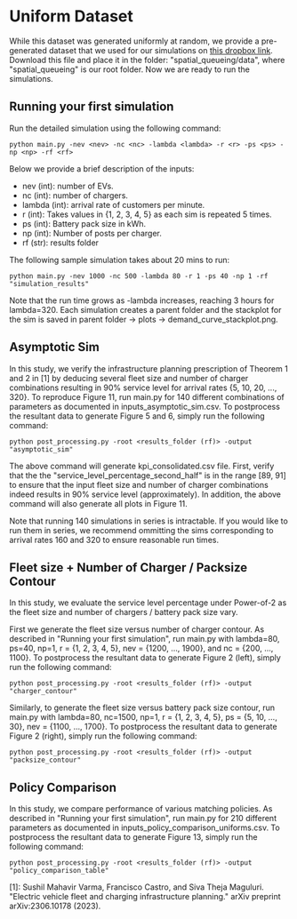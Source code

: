 # Uniform Dataset
While this dataset was generated uniformly at random, we provide a pre-generated dataset that we used for our simulations on [this dropbox link](https://www.dropbox.com/scl/fo/137ug19aq72zxsqr3zh54/ABKw2E8-hdDSjoqj7iU0cSM?rlkey=lxbtdw5a0uko44zd92m04y31z&st=jjbzieyc&dl=0). Download this file and place it in the folder: "spatial_queueing/data", where "spatial_queueing" is our root folder. Now we are ready to run the simulations.

## Running your first simulation
Run the detailed simulation using the following command:
```
python main.py -nev <nev> -nc <nc> -lambda <lambda> -r <r> -ps <ps> -np <np> -rf <rf>
```
Below we provide a brief description of the inputs:
- nev (int): number of EVs.
- nc (int): number of chargers.
- lambda (int): arrival rate of customers per minute.
- r (int): Takes values in {1, 2, 3, 4, 5} as each sim is repeated 5 times.
- ps (int): Battery pack size in kWh.
- np (int): Number of posts per charger.
- rf (str): results folder

The following sample simulation takes about 20 mins to run:
```
python main.py -nev 1000 -nc 500 -lambda 80 -r 1 -ps 40 -np 1 -rf "simulation_results"
```
Note that the run time grows as -lambda increases, reaching 3 hours for lambda=320. Each simulation creates a parent folder and the stackplot for the sim is saved in parent folder -> plots -> demand_curve_stackplot.png.

## Asymptotic Sim
In this study, we verify the infrastructure planning prescription of Theorem 1 and 2 in [1] by deducing several fleet size and number of charger combinations resulting in 90% service level for arrival rates {5, 10, 20, ..., 320}. To reproduce Figure 11, run main.py for 140 different combinations of parameters as documented in inputs_asymptotic_sim.csv. To postprocess the resultant data to generate Figure 5 and 6, simply run the following command:
```
python post_processing.py -root <results_folder (rf)> -output "asymptotic_sim"
```
The above command will generate kpi_consolidated.csv file. First, verify that the the "service_level_percentage_second_half" is in the range [89, 91] to ensure that the input fleet size and number of charger combinations indeed results in 90% service level (approximately). In addition, the above command will also generate all plots in Figure 11.

Note that running 140 simulations in series is intractable. If you would like to run them in series, we recommend ommitting the sims corresponding to arrival rates 160 and 320 to ensure reasonable run times.

## Fleet size + Number of Charger / Packsize Contour
In this study, we evaluate the service level percentage under Power-of-2 as the fleet size and number of chargers / battery pack size vary. 

First we generate the fleet size versus number of charger contour. As described in "Running your first simulation", run main.py with lambda=80, ps=40, np=1, r = {1, 2, 3, 4, 5}, nev = {1200, ..., 1900}, and nc = {200, ..., 1100}. To postprocess the resultant data to generate Figure 2 (left), simply run the following command:
```
python post_processing.py -root <results_folder (rf)> -output "charger_contour"
```

Similarly, to generate the fleet size versus battery pack size contour, run main.py with lambda=80, nc=1500, np=1, r = {1, 2, 3, 4, 5}, ps = {5, 10, ..., 30}, nev = {1100, ..., 1700}. To postprocess the resultant data to generate Figure 2 (right), simply run the following command:
```
python post_processing.py -root <results_folder (rf)> -output "packsize_contour"
```

## Policy Comparison
In this study, we compare performance of various matching policies. As described in "Running your first simulation", run main.py for 210 different parameters as documented in inputs_policy_comparison_uniforms.csv. To postprocess the resultant data to generate Figure 13, simply run the following command:
```
python post_processing.py -root <results_folder (rf)> -output "policy_comparison_table"
```



[1]: Sushil Mahavir Varma, Francisco Castro, and Siva Theja Maguluri. "Electric vehicle fleet and charging infrastructure planning." arXiv preprint arXiv:2306.10178 (2023).
